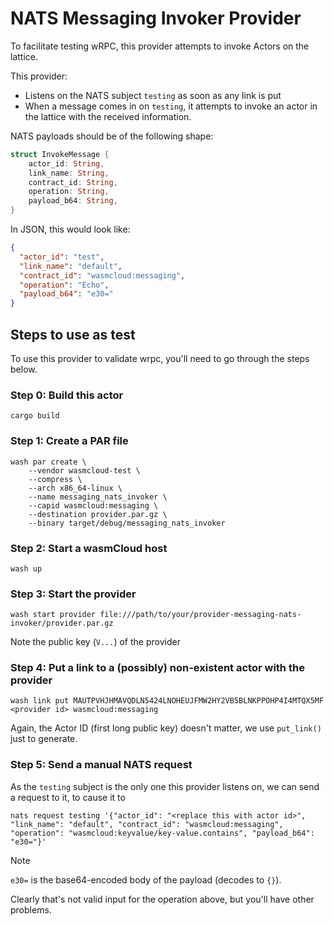 # NATS Messaging Invoker Provider

To facilitate testing wRPC, this provider attempts to invoke Actors on the lattice.

This provider:
- Listens on the NATS subject `testing`  as soon as any link is put
- When a message comes in on `testing`, it attempts to invoke an actor in the lattice with the received information.

NATS payloads should be of the following shape:

```rust
struct InvokeMessage {
    actor_id: String,
    link_name: String,
    contract_id: String,
    operation: String,
    payload_b64: String,
}
```

In JSON, this would look like:

```json
{
  "actor_id": "test",
  "link_name": "default",
  "contract_id": "wasmcloud:messaging",
  "operation": "Echo",
  "payload_b64": "e30="
}
```

## Steps to use as test

To use this provider to validate wrpc, you'll need to go through the steps below.

### Step 0: Build this actor

```console
cargo build
```

### Step 1: Create a PAR file

```console
wash par create \
    --vendor wasmcloud-test \
    --compress \
    --arch x86_64-linux \
    --name messaging_nats_invoker \
    --capid wasmcloud:messaging \
    --destination provider.par.gz \
    --binary target/debug/messaging_nats_invoker
```

### Step 2: Start a wasmCloud host

```console
wash up
```

### Step 3: Start the provider

```console
wash start provider file:///path/to/your/provider-messaging-nats-invoker/provider.par.gz
```

Note the public key (`V...`) of the provider

### Step 4: Put a link to a (possibly) non-existent actor with the provider

```console
wash link put MAUTPVHJHMAVQDLN5424LNOHEUJFMW2HY2VB5BLNKPPOHP4I4MTQX5MF <provider id> wasmcloud:messaging
```

Again, the Actor ID (first long public key) doesn't matter, we use `put_link()` just to generate.

### Step 5: Send a manual NATS request

As the `testing` subject is the only one this provider listens on, we can send a request to it, to cause it to

```console
nats request testing '{"actor_id": "<replace this with actor id>", "link_name": "default", "contract_id": "wasmcloud:messaging", "operation": "wasmcloud:keyvalue/key-value.contains", "payload_b64": "e30="}'
```

> [!NOTE]
> `e30=` is the base64-encoded body of the payload (decodes to `{}`).
>
> Clearly that's not valid input for the operation above, but you'll have other problems.
